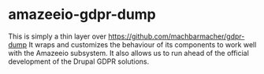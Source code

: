 # amazeeio-gdpr-dump

This is simply a thin layer over https://github.com/machbarmacher/gdpr-dump
It wraps and customizes the behaviour of its components to work well with the Amazeeio subsystem.
It also allows us to run ahead of the official development of the Drupal GDPR solutions.
